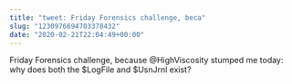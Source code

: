 ```yaml
---
title: "tweet: Friday Forensics challenge, beca"
slug: "1230976694703378432"
date: "2020-02-21T22:04:49+00:00"
---
```

Friday Forensics challenge, because @HighViscosity stumped me today: why does both the $LogFile and $UsnJrnl exist?